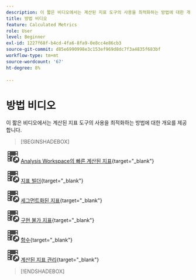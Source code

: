 ```yaml
---
description: 이 짧은 비디오에서는 계산된 지표 도구의 사용을 최적화하는 방법에 대한 개요를 제공합니다.
title: 방법 비디오
feature: Calculated Metrics
role: User
level: Beginner
exl-id: 1227f68f-b4cd-4fa6-8fa9-0e8cc4e86cb3
source-git-commit: d85e6990998e3c153ef969d8dc7f3a4835f683bf
workflow-type: tm+mt
source-wordcount: '67'
ht-degree: 8%

---
```


# 방법 비디오

이 짧은 비디오에서는 계산된 지표 도구의 사용을 최적화하는 방법에 대한 개요를 제공합니다.

>[!BEGINSHADEBOX]

![VideoCheckedOut](/help/assets/icons/VideoCheckedOut.svg) [Analysis Workspace의 빠른 계산된 지표](https://experienceleague.adobe.com/docs/analytics-learn/tutorials/components/calculated-metrics/quick-calculated-metrics-in-analysis-workspace.html?lang=ko){target="_blank"}

![VideoCheckedOut](/help/assets/icons/VideoCheckedOut.svg) [지표 빌더](https://experienceleague.adobe.com/docs/analytics-learn/tutorials/components/calculated-metrics/calculated-metrics-metric-builder.html?lang=ko){target="_blank"}

![VideoCheckedOut](/help/assets/icons/VideoCheckedOut.svg) [세그먼트화된 지표](https://experienceleague.adobe.com/docs/analytics-learn/tutorials/components/calculated-metrics/calculated-metrics-segmented-metrics.html?lang=ko){target="_blank"}

![VideoCheckedOut](/help/assets/icons/VideoCheckedOut.svg) [구현 불가 지표](https://experienceleague.adobe.com/docs/analytics-learn/tutorials/components/calculated-metrics/calculated-metrics-implementationless-metrics.html?lang=ko-KR){target="_blank"}

![VideoCheckedOut](/help/assets/icons/VideoCheckedOut.svg) [함수](https://experienceleague.adobe.com/docs/analytics-learn/tutorials/components/calculated-metrics/calculated-metrics-functions.html?lang=ko){target="_blank"}

![VideoCheckedOut](/help/assets/icons/VideoCheckedOut.svg) [계산된 지표 관리](https://experienceleague.adobe.com/docs/analytics-learn/tutorials/components/calculated-metrics/manage-your-calculated-metrics.html?lang=ko){target="_blank"}


>[!ENDSHADEBOX]
